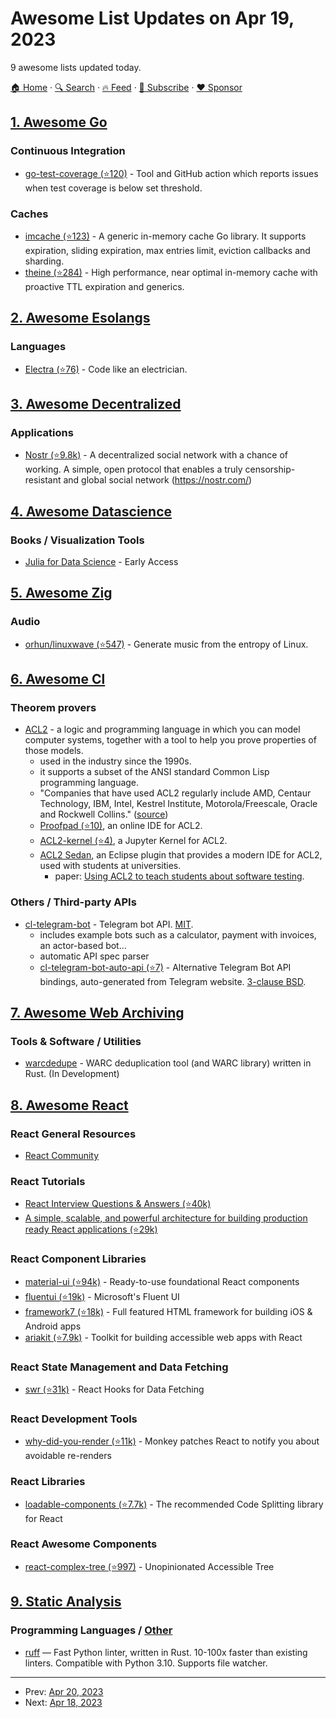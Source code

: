 # Awesome List Updates on Apr 19, 2023

9 awesome lists updated today.

[🏠 Home](/README.md) · [🔍 Search](https://www.trackawesomelist.com/search/) · [🔥 Feed](https://www.trackawesomelist.com/rss.xml) · [📮 Subscribe](https://trackawesomelist.us17.list-manage.com/subscribe?u=d2f0117aa829c83a63ec63c2f&id=36a103854c) · [❤️  Sponsor](https://github.com/sponsors/theowenyoung)



## [1. Awesome Go](/content/avelino/awesome-go/README.md)

### Continuous Integration

*   [go-test-coverage (⭐120)](https://github.com/vladopajic/go-test-coverage) - Tool and GitHub action which reports issues when test coverage is below set threshold.

### Caches

*   [imcache (⭐123)](https://github.com/erni27/imcache) - A generic in-memory cache Go library. It supports expiration, sliding expiration, max entries limit, eviction callbacks and sharding.
*   [theine (⭐284)](https://github.com/Yiling-J/theine-go) - High performance, near optimal in-memory cache with proactive TTL expiration and generics.

## [2. Awesome Esolangs](/content/angrykoala/awesome-esolangs/README.md)

### Languages

*   [Electra (⭐76)](https://github.com/DolphyWind/Electra-Lang) - Code like an electrician.

## [3. Awesome Decentralized](/content/croqaz/awesome-decentralized/README.md)

### Applications

*   [Nostr (⭐9.8k)](https://github.com/nostr-protocol/nostr) - A decentralized social network with a chance of working. A simple, open protocol that enables a truly censorship-resistant and global social network (<https://nostr.com/>)

## [4. Awesome Datascience](/content/academic/awesome-datascience/README.md)

### Books / Visualization Tools

*   [Julia for Data Science](https://www.manning.com/books/julia-for-data-science) - Early Access

## [5. Awesome Zig](/content/catdevnull/awesome-zig/README.md)

### Audio

*   [orhun/linuxwave (⭐547)](https://github.com/orhun/linuxwave) - Generate music from the entropy of Linux.

## [6. Awesome Cl](/content/CodyReichert/awesome-cl/README.md)

### Theorem provers

*   [ACL2](https://www.cs.utexas.edu/users/moore/acl2/) - a logic and programming language in which you can model computer systems, together with a tool to help you prove properties of those models.
    *   used in the industry since the 1990s.
    *   it supports a subset of the ANSI standard Common Lisp programming language.
    *   "Companies that have used ACL2 regularly include AMD, Centaur Technology, IBM, Intel, Kestrel Institute, Motorola/Freescale, Oracle and Rockwell Collins." ([source](https://royalsocietypublishing.org/doi/10.1098/rsta.2015.0399))
    *   [Proofpad (⭐10)](https://github.com/calebegg/proof-pad/), an online IDE for ACL2.
    *   [ACL2-kernel (⭐4)](https://github.com/tani/acl2-kernel), a Jupyter Kernel for ACL2.
    *   [ACL2 Sedan](http://acl2s.ccs.neu.edu/acl2s/doc/), an Eclipse plugin that provides a modern IDE for ACL2, used with students at universities.
        *   paper: [Using ACL2 to teach students about software testing](https://cgi.cse.unsw.edu.au/~eptcs/content.cgi?ACL22022).

### Others / Third-party APIs

*   [cl-telegram-bot](https://40ants.com/cl-telegram-bot/) - Telegram bot API. [MIT](https://opensource.org/licenses/MIT).
    *   includes example bots such as a calculator, payment with invoices, an actor-based bot…
    *   automatic API spec parser
    *   [cl-telegram-bot-auto-api (⭐7)](https://github.com/aartaka/cl-telegram-bot-auto-api) - Alternative Telegram Bot API bindings, auto-generated from Telegram website. [3-clause BSD](https://directory.fsf.org/wiki/License:BSD_3Clause).

## [7. Awesome Web Archiving](/content/iipc/awesome-web-archiving/README.md)

### Tools & Software / Utilities

*   [warcdedupe](https://gitlab.com/taricorp/warcdedupe) - WARC deduplication tool (and WARC library) written in Rust. (In Development)

## [8. Awesome React](/content/enaqx/awesome-react/README.md)

### React General Resources

*   [React Community](https://react.dev/community)

### React Tutorials

*   [React Interview Questions & Answers (⭐40k)](https://github.com/sudheerj/reactjs-interview-questions)
*   [A simple, scalable, and powerful architecture for building production ready React applications (⭐29k)](https://github.com/alan2207/bulletproof-react)

### React Component Libraries

*   [material-ui (⭐94k)](https://github.com/mui/material-ui) - Ready-to-use foundational React components
*   [fluentui (⭐19k)](https://github.com/microsoft/fluentui) - Microsoft's Fluent UI
*   [framework7 (⭐18k)](https://github.com/framework7io/framework7) - Full featured HTML framework for building iOS & Android apps
*   [ariakit (⭐7.9k)](https://github.com/ariakit/ariakit) - Toolkit for building accessible web apps with React

### React State Management and Data Fetching

*   [swr (⭐31k)](https://github.com/vercel/swr) - React Hooks for Data Fetching

### React Development Tools

*   [why-did-you-render (⭐11k)](https://github.com/welldone-software/why-did-you-render) - Monkey patches React to notify you about avoidable re-renders

### React Libraries

*   [loadable-components (⭐7.7k)](https://github.com/gregberge/loadable-components) - The recommended Code Splitting library for React

### React Awesome Components

*   [react-complex-tree (⭐997)](https://github.com/lukasbach/react-complex-tree) - Unopinionated Accessible Tree

## [9. Static Analysis](/content/analysis-tools-dev/static-analysis/README.md)

### Programming Languages / [Other](#other-1)

*   [ruff](https://astral.sh/ruff) — Fast Python linter, written in Rust. 10-100x faster than existing linters. Compatible with Python 3.10. Supports file watcher.

---

- Prev: [Apr 20, 2023](/content/2023/04/20/README.md)
- Next: [Apr 18, 2023](/content/2023/04/18/README.md)